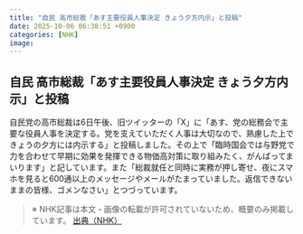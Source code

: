 ```yaml
---
title: "自民 高市総裁「あす主要役員人事決定 きょう夕方内示」と投稿"
date: 2025-10-06 06:38:51 +0900
categories: [NHK]
image: 
---
```

## 自民 高市総裁「あす主要役員人事決定 きょう夕方内示」と投稿

自民党の高市総裁は6日午後、旧ツイッターの「X」に「あす、党の総務会で主要な役員人事を決定する。党を支えていただく人事は大切なので、熟慮した上できょうの夕方には内示する」と投稿しました。その上で「臨時国会では与野党で力を合わせて早期に効果を発揮できる物価高対策に取り組みたく、がんばってまいります」と記しています。また「総裁就任と同時に実務が押し寄せ、夜にスマホを見ると600通以上のメッセージやメールがたまっていました。返信できないままの皆様、ゴメンなさい」とつづっています。

> ※ NHK記事は本文・画像の転載が許可されていないため、概要のみ掲載しています。
[出典（NHK）](http://www3.nhk.or.jp/news/html/20251006/k10014942051000.html)
